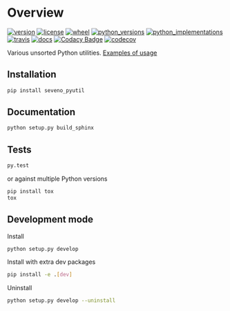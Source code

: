 # Overview

[//]: # (start-badges)

[![version](https://img.shields.io/pypi/v/seveno-pyutil.svg)](https://pypi.org/project/seveno-pyutil/)
[![license](https://img.shields.io/pypi/l/seveno-pyutil.svg)](https://opensource.org/licenses/MIT)
[![wheel](https://img.shields.io/pypi/wheel/seveno-pyutil.svg)](https://pypi.org/project/seveno-pyutil/)
[![python_versions](https://img.shields.io/pypi/pyversions/seveno-pyutil.svg)](https://pypi.org/project/seveno-pyutil/)
[![python_implementations](https://img.shields.io/pypi/implementation/seveno-pyutil.svg)](https://pypi.org/project/seveno-pyutil/)
[![travis](https://travis-ci.com/tadams42/seveno_pyutil.svg?branch=master)](https://travis-ci.org/tadams42/seveno_pyutil)
[![docs](https://readthedocs.org/projects/seveno-pyutil/badge/?style=flat)](https://seveno-pyutil.readthedocs.io/en/latest/)
[![Codacy Badge](https://app.codacy.com/project/badge/Grade/a753bb4b3b354d94a9b258b91738b571)](https://www.codacy.com/gh/tadams42/seveno_pyutil/dashboard?utm_source=github.com&amp;utm_medium=referral&amp;utm_content=tadams42/seveno_pyutil&amp;utm_campaign=Badge_Grade)
[![codecov](https://codecov.io/gh/tadams42/seveno_pyutil/branch/development/graph/badge.svg)](https://codecov.io/gh/tadams42/seveno_pyutil)

[//]: # (end-badges)

Various unsorted Python utilities. [Examples of usage](https://seveno-pyutil.readthedocs.io/en/latest/examples_and_usage.html)

## Installation

~~~sh
pip install seveno_pyutil
~~~

## Documentation

~~~sh
python setup.py build_sphinx
~~~

## Tests

~~~sh
py.test
~~~

or against multiple Python versions

~~~sh
pip install tox
tox
~~~

## Development mode

Install

~~~sh
python setup.py develop
~~~

Install with extra dev packages

~~~sh
pip install -e .[dev]
~~~

Uninstall

~~~sh
python setup.py develop --uninstall
~~~
